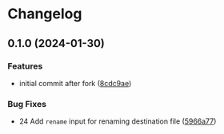 # Changelog

## 0.1.0 (2024-01-30)


### Features

* initial commit after fork ([8cdc9ae](https://github.com/andrewthetechie/copy_file_to_another_repo_action/commit/8cdc9aed5b527ddaf36c7dd2a226692160275765))


### Bug Fixes

* 24 Add `rename` input for renaming destination file ([5966a77](https://github.com/andrewthetechie/copy_file_to_another_repo_action/commit/5966a7778f7110f85bcb5e5ffe6c56d954941ef6))

